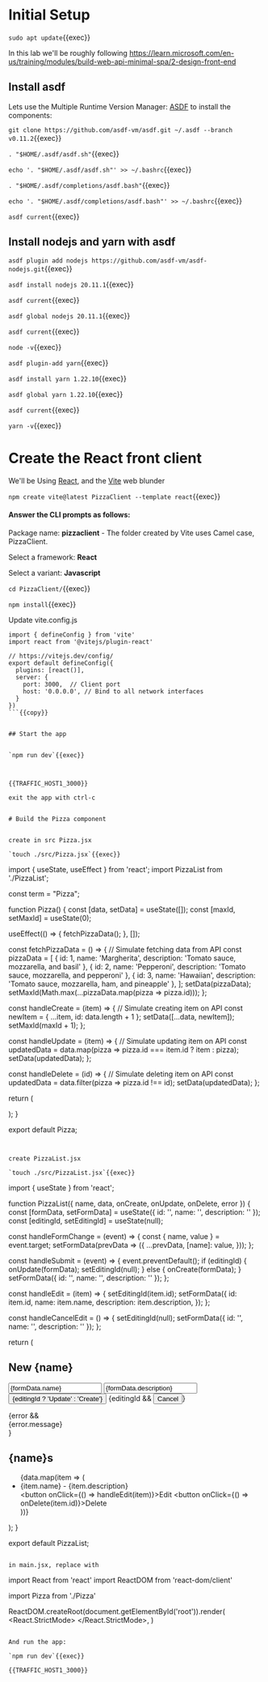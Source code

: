 
# Initial Setup


`sudo apt update`{{exec}}


In this lab we'll be roughly following https://learn.microsoft.com/en-us/training/modules/build-web-api-minimal-spa/2-design-front-end

## Install asdf

Lets use the Multiple Runtime Version Manager: [ASDF](https://asdf-vm.com/) to install the components:


`git clone https://github.com/asdf-vm/asdf.git ~/.asdf --branch v0.11.2`{{exec}}

`. "$HOME/.asdf/asdf.sh"`{{exec}}


`echo '. "$HOME/.asdf/asdf.sh"' >> ~/.bashrc`{{exec}}

`. "$HOME/.asdf/completions/asdf.bash"`{{exec}}

`echo '. "$HOME/.asdf/completions/asdf.bash"' >> ~/.bashrc`{{exec}}

`asdf current`{{exec}}

## Install nodejs and yarn with asdf

`asdf plugin add nodejs https://github.com/asdf-vm/asdf-nodejs.git`{{exec}}

`asdf install nodejs 20.11.1`{{exec}}

`asdf current`{{exec}}

`asdf global nodejs 20.11.1`{{exec}}

`asdf current`{{exec}}

`node -v`{{exec}}

`asdf plugin-add yarn`{{exec}}

`asdf install yarn 1.22.10`{{exec}}

`asdf global yarn 1.22.10`{{exec}}

`asdf current`{{exec}}

`yarn -v`{{exec}}


# Create the React front client

We'll be Using [React](https://react.dev/), and the [Vite](https://vitejs.dev/) web blunder

`npm create vite@latest PizzaClient --template react`{{exec}}

#### Answer the CLI prompts as follows:

Package name: **pizzaclient** - The folder created by Vite uses Camel case, PizzaClient.

Select a framework: **React**

Select a variant: **Javascript**

`cd PizzaClient/`{{exec}}

`npm install`{{exec}}

Update vite.config.js

```
import { defineConfig } from 'vite'
import react from '@vitejs/plugin-react'

// https://vitejs.dev/config/
export default defineConfig({
  plugins: [react()],
  server: {
    port: 3000,  // Client port
    host: '0.0.0.0', // Bind to all network interfaces
  }
})
```{{copy}}


## Start the app


`npm run dev`{{exec}}



{{TRAFFIC_HOST1_3000}}

exit the app with ctrl-c


# Build the Pizza component


create in src Pizza.jsx

`touch ./src/Pizza.jsx`{{exec}}

```
import { useState, useEffect } from 'react';
import PizzaList from './PizzaList';

const term = "Pizza";

function Pizza() {
  const [data, setData] = useState([]);
  const [maxId, setMaxId] = useState(0);

  useEffect(() => {
    fetchPizzaData();
  }, []);

  const fetchPizzaData = () => {
    // Simulate fetching data from API
    const pizzaData = [
      { id: 1, name: 'Margherita', description: 'Tomato sauce, mozzarella, and basil' },
      { id: 2, name: 'Pepperoni', description: 'Tomato sauce, mozzarella, and pepperoni' },
      { id: 3, name: 'Hawaiian', description: 'Tomato sauce, mozzarella, ham, and pineapple' },
    ];
    setData(pizzaData);
    setMaxId(Math.max(...pizzaData.map(pizza => pizza.id)));
  };

  const handleCreate = (item) => {
    // Simulate creating item on API
    const newItem = { ...item, id: data.length + 1 };
    setData([...data, newItem]);
    setMaxId(maxId + 1);
  };

  const handleUpdate = (item) => {
    // Simulate updating item on API
    const updatedData = data.map(pizza => pizza.id === item.id ? item : pizza);
    setData(updatedData);
  };

  const handleDelete = (id) => {
    // Simulate deleting item on API
    const updatedData = data.filter(pizza => pizza.id !== id);
    setData(updatedData);
  };


  return (
    <div>
      <PizzaList
        name={term}
        data={data}
        onCreate={handleCreate}
        onUpdate={handleUpdate}
        onDelete={handleDelete}
      />
    </div>
  );
}

export default Pizza;
```{{copy}}


create PizzaList.jsx

`touch ./src/PizzaList.jsx`{{exec}}

```
import { useState } from 'react';

function PizzaList({ name, data, onCreate, onUpdate, onDelete, error }) {
  const [formData, setFormData] = useState({ id: '', name: '', description: '' });
  const [editingId, setEditingId] = useState(null);

  const handleFormChange = (event) => {
    const { name, value } = event.target;
    setFormData(prevData => ({
      ...prevData,
      [name]: value,
    }));
  };

  const handleSubmit = (event) => {
    event.preventDefault();
    if (editingId) {
      onUpdate(formData);
      setEditingId(null);
    } else {
      onCreate(formData);
    }
    setFormData({ id: '', name: '', description: '' });
  };

  const handleEdit = (item) => {
    setEditingId(item.id);
    setFormData({
      id: item.id,
      name: item.name,
      description: item.description,
    });
  };

  const handleCancelEdit = () => {
    setEditingId(null);
    setFormData({ id: '', name: '', description: '' });
  };


  return (
    <div>
      <h2>New {name}</h2>
      <form onSubmit={handleSubmit}>
        <input
          type="text"
          name="name"
          placeholder="Name"
          value={formData.name}
          onChange={handleFormChange}
        />
        <input
          type="text"
          name="description"
          placeholder="Description"
          value={formData.description}
          onChange={handleFormChange}
        />
        <button type="submit">{editingId ? 'Update' : 'Create'}</button>
        {editingId && <button type="button" onClick={handleCancelEdit}>Cancel</button>}
      </form>
      {error && <div>{error.message}</div>}
      <h2>{name}s</h2>
      <ul>
        {data.map(item => (
          <li key={item.id}>
            <div>{item.name} - {item.description}</div>
            <div><button onClick={() => handleEdit(item)}>Edit</button>
            <button onClick={() => onDelete(item.id)}>Delete</button></div>
          </li>
        ))}
      </ul>
    </div>
  );
}

export default PizzaList;
```{{copy}}

in main.jsx, replace with

```
import React from 'react'
import ReactDOM from 'react-dom/client'

import Pizza from './Pizza'

ReactDOM.createRoot(document.getElementById('root')).render(
  <React.StrictMode>
    <Pizza />
  </React.StrictMode>,
)
```{{copy}}

And run the app:

`npm run dev`{{exec}}

{{TRAFFIC_HOST1_3000}}
